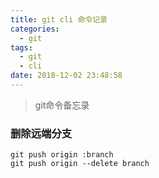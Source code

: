 ```yaml
---
title: git cli 命令记录
categories:
  - git
tags:
  - git
  - cli
date: 2018-12-02 23:48:58
---
```


> git命令备忘录

<!-- more -->

### 删除远端分支
```
git push origin :branch
git push origin --delete branch
```


